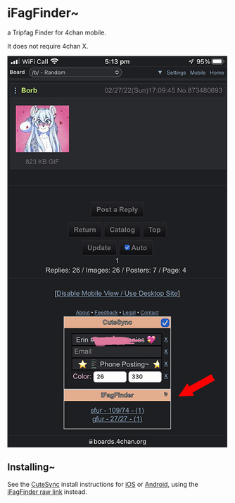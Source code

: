 # iFagFinder~


a Tripfag Finder for 4chan mobile.

It does not require 4chan X.

![alt tag](https://github.com/ErinSteph/iFagFinder/raw/master/cap.jpg?)

## Installing~

See the [CuteSync](https://github.com/ErinSteph/Cute-Sync) install instructions for [iOS](https://github.com/ErinSteph/Cute-Sync/blob/master/iOS.md) or [Android](https://github.com/ErinSteph/Cute-Sync/blob/master/Android.md), using the [iFagFinder raw link](https://github.com/ErinSteph/iFagFinder/raw/master/iFagFinder.user.js) instead.
